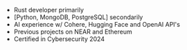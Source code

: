 - Rust developer primarily
- [Python, MongoDB, PostgreSQL] secondarily
- AI experience w/ Cohere, Hugging Face and OpenAI API's
- Previous projects on NEAR and Ethereum
- Certified in Cybersecurity 2024
  
<!---
Panasthetik/Panasthetik is a ✨ special ✨ repository because its `README.md` (this file) appears on your GitHub profile.
You can click the Preview link to take a look at your changes.
--->
